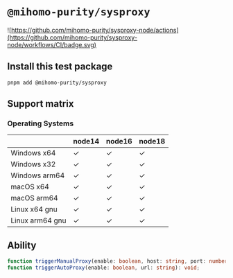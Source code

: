 # `@mihomo-purity/sysproxy`

![https://github.com/mihomo-purity/sysproxy-node/actions](https://github.com/mihomo-purity/sysproxy-node/workflows/CI/badge.svg)

## Install this test package

```
pnpm add @mihomo-purity/sysproxy
```

## Support matrix

### Operating Systems

|                 | node14 | node16 | node18 |
| --------------- | ------ | ------ | ------ |
| Windows x64     | ✓      | ✓      | ✓      |
| Windows x32     | ✓      | ✓      | ✓      |
| Windows arm64   | ✓      | ✓      | ✓      |
| macOS x64       | ✓      | ✓      | ✓      |
| macOS arm64     | ✓      | ✓      | ✓      |
| Linux x64 gnu   | ✓      | ✓      | ✓      |
| Linux arm64 gnu | ✓      | ✓      | ✓      |

## Ability

```TypeScript
function triggerManualProxy(enable: boolean, host: string, port: number, bypass: string): void;
function triggerAutoProxy(enable: boolean, url: string): void;
```
